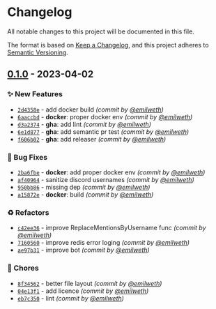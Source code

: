 # Changelog
All notable changes to this project will be documented in this file.

The format is based on [Keep a Changelog](https://keepachangelog.com/en/1.0.0/),
and this project adheres to [Semantic Versioning](https://semver.org/spec/v2.0.0.html).

## [0.1.0] - 2023-04-02
### :sparkles: New Features
- [`2d4358e`](https://github.com/emilweth/Gobochiotte/commit/2d4358e939914ae7fb5ed447887005318d91e195) - add docker build *(commit by [@emilweth](https://github.com/emilweth))*
- [`6aaccbd`](https://github.com/emilweth/Gobochiotte/commit/6aaccbdd20a250097aca87b1a156046d0d9b0aa6) - **docker**: proper docker env *(commit by [@emilweth](https://github.com/emilweth))*
- [`d3a2374`](https://github.com/emilweth/Gobochiotte/commit/d3a2374e46146da1ea9858d05e0596ff424058bd) - **gha**: add lint *(commit by [@emilweth](https://github.com/emilweth))*
- [`6e1d877`](https://github.com/emilweth/Gobochiotte/commit/6e1d877cceb0a05f9cb73a022882e4eea2e5b175) - **gha**: add semantic pr test *(commit by [@emilweth](https://github.com/emilweth))*
- [`f606b02`](https://github.com/emilweth/Gobochiotte/commit/f606b021df8c3cdc98312d8bc7c222ebc0de46b3) - **gha**: add releaser *(commit by [@emilweth](https://github.com/emilweth))*

### :bug: Bug Fixes
- [`2ba6fbe`](https://github.com/emilweth/Gobochiotte/commit/2ba6fbefad46e60c282cf0c4e074abcf8437f780) - **docker**: add proper docker env *(commit by [@emilweth](https://github.com/emilweth))*
- [`af40964`](https://github.com/emilweth/Gobochiotte/commit/af409649dbe3fc2cb9f80713bc47be76a0ddeecb) - sanitize discord usernames *(commit by [@emilweth](https://github.com/emilweth))*
- [`950bb86`](https://github.com/emilweth/Gobochiotte/commit/950bb861860b3dd8cea1e97d2b65df1a09887d17) - missing dep *(commit by [@emilweth](https://github.com/emilweth))*
- [`a15872e`](https://github.com/emilweth/Gobochiotte/commit/a15872eab00b0cc18b6995165f4a440e854c79b6) - **docker**: build *(commit by [@emilweth](https://github.com/emilweth))*

### :recycle: Refactors
- [`c42ee36`](https://github.com/emilweth/Gobochiotte/commit/c42ee3684cf6958c8e5ed9f8482fdee169782775) - improve ReplaceMentionsByUsername func *(commit by [@emilweth](https://github.com/emilweth))*
- [`7160560`](https://github.com/emilweth/Gobochiotte/commit/716056054724ab4e0119666d9d5633c811c69ffd) - improve redis error loging *(commit by [@emilweth](https://github.com/emilweth))*
- [`ae97b31`](https://github.com/emilweth/Gobochiotte/commit/ae97b31b717bc296b609e00f77bae97caa244e5f) - improve bot *(commit by [@emilweth](https://github.com/emilweth))*

### :wrench: Chores
- [`8f34562`](https://github.com/emilweth/Gobochiotte/commit/8f345629a704ce68ed255c39c3fd8eb07866b01a) - better file layout *(commit by [@emilweth](https://github.com/emilweth))*
- [`04e13f1`](https://github.com/emilweth/Gobochiotte/commit/04e13f1c23bd405b2a4757b5a556fbbe83267734) - add licence *(commit by [@emilweth](https://github.com/emilweth))*
- [`eb7c350`](https://github.com/emilweth/Gobochiotte/commit/eb7c35050fe445c567533a7f4ec78a01b3ebb208) - lint *(commit by [@emilweth](https://github.com/emilweth))*


[0.1.0]: https://github.com/emilweth/Gobochiotte/compare/0.0.1...0.1.0